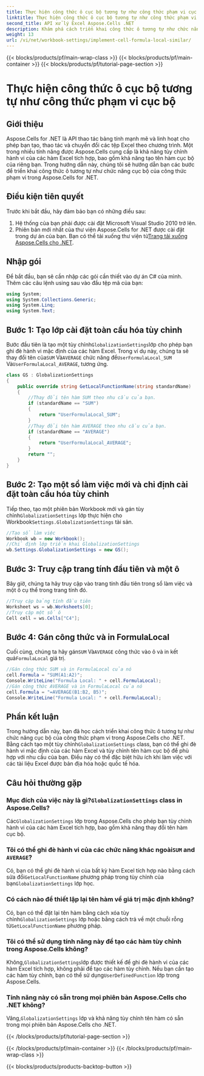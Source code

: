 ```yaml
---
title: Thực hiện công thức ô cục bộ tương tự như công thức phạm vi cục bộ
linktitle: Thực hiện công thức ô cục bộ tương tự như công thức phạm vi cục bộ
second_title: API xử lý Excel Aspose.Cells .NET
description: Khám phá cách triển khai công thức ô tương tự như chức năng cục bộ của công thức phạm vi trong Aspose.Cells cho .NET. Tìm hiểu cách tùy chỉnh tên hàm Excel tích hợp và nhiều hơn nữa.
weight: 13
url: /vi/net/workbook-settings/implement-cell-formula-local-similar/
---
```


{{< blocks/products/pf/main-wrap-class >}}
{{< blocks/products/pf/main-container >}}
{{< blocks/products/pf/tutorial-page-section >}}

# Thực hiện công thức ô cục bộ tương tự như công thức phạm vi cục bộ

## Giới thiệu
Aspose.Cells for .NET là API thao tác bảng tính mạnh mẽ và linh hoạt cho phép bạn tạo, thao tác và chuyển đổi các tệp Excel theo chương trình. Một trong nhiều tính năng được Aspose.Cells cung cấp là khả năng tùy chỉnh hành vi của các hàm Excel tích hợp, bao gồm khả năng tạo tên hàm cục bộ của riêng bạn. Trong hướng dẫn này, chúng tôi sẽ hướng dẫn bạn các bước để triển khai công thức ô tương tự như chức năng cục bộ của công thức phạm vi trong Aspose.Cells for .NET.
## Điều kiện tiên quyết
Trước khi bắt đầu, hãy đảm bảo bạn có những điều sau:
1. Hệ thống của bạn phải được cài đặt Microsoft Visual Studio 2010 trở lên.
2.  Phiên bản mới nhất của thư viện Aspose.Cells for .NET được cài đặt trong dự án của bạn. Bạn có thể tải xuống thư viện từ[Trang tải xuống Aspose.Cells cho .NET](https://releases.aspose.com/cells/net/).
## Nhập gói
Để bắt đầu, bạn sẽ cần nhập các gói cần thiết vào dự án C# của mình. Thêm các câu lệnh using sau vào đầu tệp mã của bạn:
```csharp
using System;
using System.Collections.Generic;
using System.Linq;
using System.Text;
```
## Bước 1: Tạo lớp cài đặt toàn cầu hóa tùy chỉnh
 Bước đầu tiên là tạo một tùy chỉnh`GlobalizationSettings`lớp cho phép bạn ghi đè hành vi mặc định của các hàm Excel. Trong ví dụ này, chúng ta sẽ thay đổi tên của`SUM` Và`AVERAGE` chức năng để`UserFormulaLocal_SUM` Và`UserFormulaLocal_AVERAGE`, tương ứng.
```csharp
class GS : GlobalizationSettings
{
    public override string GetLocalFunctionName(string standardName)
    {
        //Thay đổi tên hàm SUM theo nhu cầu của bạn.
        if (standardName == "SUM")
        {
            return "UserFormulaLocal_SUM";
        }
        //Thay đổi tên hàm AVERAGE theo nhu cầu của bạn.
        if (standardName == "AVERAGE")
        {
            return "UserFormulaLocal_AVERAGE";
        }
        return "";
    }
}
```
## Bước 2: Tạo một sổ làm việc mới và chỉ định cài đặt toàn cầu hóa tùy chỉnh
 Tiếp theo, tạo một phiên bản Workbook mới và gán tùy chỉnh`GlobalizationSettings` lớp thực hiện cho Workbook`Settings.GlobalizationSettings` tài sản.
```csharp
//Tạo sổ làm việc
Workbook wb = new Workbook();
//Chỉ định lớp triển khai GlobalizationSettings
wb.Settings.GlobalizationSettings = new GS();
```
## Bước 3: Truy cập trang tính đầu tiên và một ô
Bây giờ, chúng ta hãy truy cập vào trang tính đầu tiên trong sổ làm việc và một ô cụ thể trong trang tính đó.
```csharp
//Truy cập bảng tính đầu tiên
Worksheet ws = wb.Worksheets[0];
//Truy cập một số ô
Cell cell = ws.Cells["C4"];
```
## Bước 4: Gán công thức và in FormulaLocal
 Cuối cùng, chúng ta hãy gán`SUM` Và`AVERAGE` công thức vào ô và in kết quả`FormulaLocal` giá trị.
```csharp
//Gán công thức SUM và in FormulaLocal của nó
cell.Formula = "SUM(A1:A2)";
Console.WriteLine("Formula Local: " + cell.FormulaLocal);
//Gán công thức AVERAGE và in FormulaLocal của nó
cell.Formula = "=AVERAGE(B1:B2, B5)";
Console.WriteLine("Formula Local: " + cell.FormulaLocal);
```
## Phần kết luận
Trong hướng dẫn này, bạn đã học cách triển khai công thức ô tương tự như chức năng cục bộ của công thức phạm vi trong Aspose.Cells cho .NET. Bằng cách tạo một tùy chỉnh`GlobalizationSettings` class, bạn có thể ghi đè hành vi mặc định của các hàm Excel và tùy chỉnh tên hàm cục bộ để phù hợp với nhu cầu của bạn. Điều này có thể đặc biệt hữu ích khi làm việc với các tài liệu Excel được bản địa hóa hoặc quốc tế hóa.
## Câu hỏi thường gặp
###  Mục đích của việc này là gì?`GlobalizationSettings` class in Aspose.Cells?
 Các`GlobalizationSettings` lớp trong Aspose.Cells cho phép bạn tùy chỉnh hành vi của các hàm Excel tích hợp, bao gồm khả năng thay đổi tên hàm cục bộ.
###  Tôi có thể ghi đè hành vi của các chức năng khác ngoài`SUM` and `AVERAGE`?
 Có, bạn có thể ghi đè hành vi của bất kỳ hàm Excel tích hợp nào bằng cách sửa đổi`GetLocalFunctionName` phương pháp trong tùy chỉnh của bạn`GlobalizationSettings` lớp học.
### Có cách nào để thiết lập lại tên hàm về giá trị mặc định không?
 Có, bạn có thể đặt lại tên hàm bằng cách xóa tùy chỉnh`GlobalizationSettings` lớp hoặc bằng cách trả về một chuỗi rỗng từ`GetLocalFunctionName` phương pháp.
### Tôi có thể sử dụng tính năng này để tạo các hàm tùy chỉnh trong Aspose.Cells không?
 Không,`GlobalizationSettings`lớp được thiết kế để ghi đè hành vi của các hàm Excel tích hợp, không phải để tạo các hàm tùy chỉnh. Nếu bạn cần tạo các hàm tùy chỉnh, bạn có thể sử dụng`UserDefinedFunction` lớp trong Aspose.Cells.
### Tính năng này có sẵn trong mọi phiên bản Aspose.Cells cho .NET không?
 Vâng,`GlobalizationSettings` lớp và khả năng tùy chỉnh tên hàm có sẵn trong mọi phiên bản Aspose.Cells cho .NET.

{{< /blocks/products/pf/tutorial-page-section >}}

{{< /blocks/products/pf/main-container >}}
{{< /blocks/products/pf/main-wrap-class >}}

{{< blocks/products/products-backtop-button >}}

